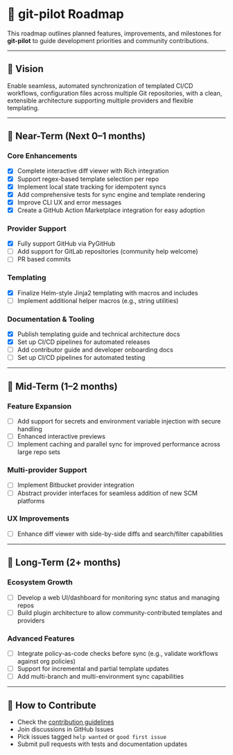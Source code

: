 # 🚀 git-pilot Roadmap

This roadmap outlines planned features, improvements, and milestones for **git-pilot** to guide development priorities and community contributions.

---

## 🎯 Vision

Enable seamless, automated synchronization of templated CI/CD workflows, configuration files across multiple Git repositories, with a clean, extensible architecture supporting multiple providers and flexible templating.

---

## 📅 Near-Term (Next 0–1 months)

### Core Enhancements

* [x] Complete interactive diff viewer with Rich integration
* [x] Support regex-based template selection per repo
* [x] Implement local state tracking for idempotent syncs
* [x] Add comprehensive tests for sync engine and template rendering
* [x] Improve CLI UX and error messages
* [x] Create a GitHub Action Marketplace integration for easy adoption

### Provider Support

* [x] Fully support GitHub via PyGitHub
* [ ] Add support for GitLab repositories (community help welcome)
* [ ] PR based commits

### Templating

* [x] Finalize Helm-style Jinja2 templating with macros and includes
* [ ] Implement additional helper macros (e.g., string utilities)

### Documentation & Tooling

* [x] Publish templating guide and technical architecture docs
* [x] Set up CI/CD pipelines for automated releases
* [ ] Add contributor guide and developer onboarding docs
* [ ] Set up CI/CD pipelines for automated testing

---

## 🔮 Mid-Term (1–2 months)

### Feature Expansion

* [ ] Add support for secrets and environment variable injection with secure handling
* [ ] Enhanced interactive previews
* [ ] Implement caching and parallel sync for improved performance across large repo sets

### Multi-provider Support

* [ ] Implement Bitbucket provider integration
* [ ] Abstract provider interfaces for seamless addition of new SCM platforms

### UX Improvements

* [ ] Enhance diff viewer with side-by-side diffs and search/filter capabilities
---

## 🌟 Long-Term (2+ months)

### Ecosystem Growth

* [ ] Develop a web UI/dashboard for monitoring sync status and managing repos
* [ ] Build plugin architecture to allow community-contributed templates and providers

### Advanced Features

* [ ] Integrate policy-as-code checks before sync (e.g., validate workflows against org policies)
* [ ] Support for incremental and partial template updates
* [ ] Add multi-branch and multi-environment sync capabilities

---

## 🧩 How to Contribute

* Check the [contribution guidelines](contributing.md)
* Join discussions in GitHub Issues
* Pick issues tagged `help wanted` or `good first issue`
* Submit pull requests with tests and documentation updates